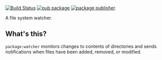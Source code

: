 [![Build Status](https://github.com/dart-lang/tools/actions/workflows/watcher.yaml/badge.svg)](https://github.com/dart-lang/tools/actions/workflows/watcher.yaml)
[![pub package](https://img.shields.io/pub/v/watcher.svg)](https://pub.dev/packages/watcher)
[![package publisher](https://img.shields.io/pub/publisher/watcher.svg)](https://pub.dev/packages/watcher/publisher)

A file system watcher.

## What's this?

`package:watcher` monitors changes to contents of directories and sends
notifications when files have been added, removed, or modified.
